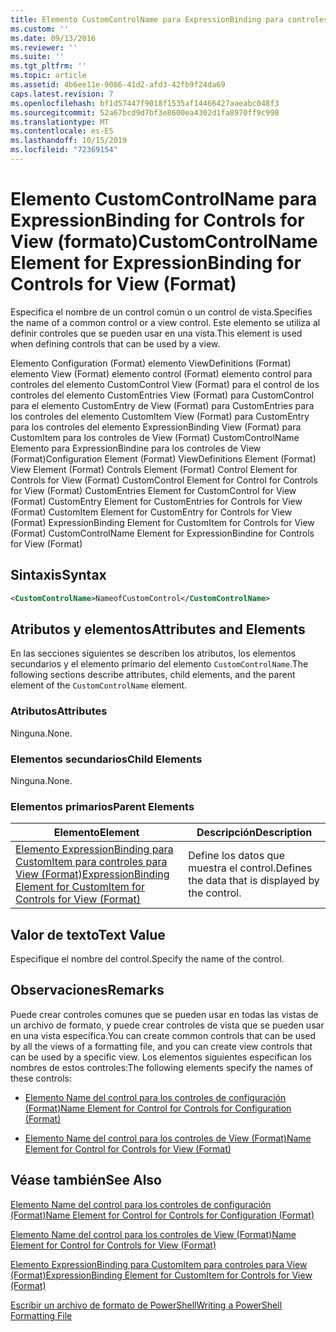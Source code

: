 ```yaml
---
title: Elemento CustomControlName para ExpressionBinding para controles para View (Format) | Microsoft Docs
ms.custom: ''
ms.date: 09/13/2016
ms.reviewer: ''
ms.suite: ''
ms.tgt_pltfrm: ''
ms.topic: article
ms.assetid: 4b6ee11e-9086-41d2-afd3-42fb9f24da69
caps.latest.revision: 7
ms.openlocfilehash: bf1d57447f9018f1535af14466427aaeabc048f3
ms.sourcegitcommit: 52a67bcd9d7bf3e8600ea4302d1fa8970ff9c998
ms.translationtype: MT
ms.contentlocale: es-ES
ms.lasthandoff: 10/15/2019
ms.locfileid: "72369154"
---
```

# <a name="customcontrolname-element-for-expressionbinding-for-controls-for-view-format"></a><span data-ttu-id="4a21d-102">Elemento CustomControlName para ExpressionBinding for Controls for View (formato)</span><span class="sxs-lookup"><span data-stu-id="4a21d-102">CustomControlName Element for ExpressionBinding for Controls for View (Format)</span></span>

<span data-ttu-id="4a21d-103">Especifica el nombre de un control común o un control de vista.</span><span class="sxs-lookup"><span data-stu-id="4a21d-103">Specifies the name of a common control or a view control.</span></span> <span data-ttu-id="4a21d-104">Este elemento se utiliza al definir controles que se pueden usar en una vista.</span><span class="sxs-lookup"><span data-stu-id="4a21d-104">This element is used when defining controls that can be used by a view.</span></span>

<span data-ttu-id="4a21d-105">Elemento Configuration (Format) elemento ViewDefinitions (Format) elemento View (Format) elemento control (Format) elemento control para controles del elemento CustomControl View (Format) para el control de los controles del elemento CustomEntries View (Format) para CustomControl para el elemento CustomEntry de View (Format) para CustomEntries para los controles del elemento CustomItem View (Format) para CustomEntry para los controles del elemento ExpressionBinding View (Format) para CustomItem para los controles de View (Format) CustomControlName Elemento para ExpressionBindine para los controles de View (Format)</span><span class="sxs-lookup"><span data-stu-id="4a21d-105">Configuration Element (Format) ViewDefinitions Element (Format) View Element (Format) Controls Element (Format) Control Element for Controls for View (Format) CustomControl Element for Control for Controls for View (Format) CustomEntries Element for CustomControl for View (Format) CustomEntry Element for CustomEntries for Controls for View (Format) CustomItem Element for CustomEntry for Controls for View (Format) ExpressionBinding Element for CustomItem for Controls for View (Format) CustomControlName Element for ExpressionBindine for Controls for View (Format)</span></span>

## <a name="syntax"></a><span data-ttu-id="4a21d-106">Sintaxis</span><span class="sxs-lookup"><span data-stu-id="4a21d-106">Syntax</span></span>

```xml
<CustomControlName>NameofCustomControl</CustomControlName>
```

## <a name="attributes-and-elements"></a><span data-ttu-id="4a21d-107">Atributos y elementos</span><span class="sxs-lookup"><span data-stu-id="4a21d-107">Attributes and Elements</span></span>

<span data-ttu-id="4a21d-108">En las secciones siguientes se describen los atributos, los elementos secundarios y el elemento primario del elemento `CustomControlName`.</span><span class="sxs-lookup"><span data-stu-id="4a21d-108">The following sections describe attributes, child elements, and the parent element of the `CustomControlName` element.</span></span>

### <a name="attributes"></a><span data-ttu-id="4a21d-109">Atributos</span><span class="sxs-lookup"><span data-stu-id="4a21d-109">Attributes</span></span>

<span data-ttu-id="4a21d-110">Ninguna.</span><span class="sxs-lookup"><span data-stu-id="4a21d-110">None.</span></span>

### <a name="child-elements"></a><span data-ttu-id="4a21d-111">Elementos secundarios</span><span class="sxs-lookup"><span data-stu-id="4a21d-111">Child Elements</span></span>

<span data-ttu-id="4a21d-112">Ninguna.</span><span class="sxs-lookup"><span data-stu-id="4a21d-112">None.</span></span>

### <a name="parent-elements"></a><span data-ttu-id="4a21d-113">Elementos primarios</span><span class="sxs-lookup"><span data-stu-id="4a21d-113">Parent Elements</span></span>

|<span data-ttu-id="4a21d-114">Elemento</span><span class="sxs-lookup"><span data-stu-id="4a21d-114">Element</span></span>|<span data-ttu-id="4a21d-115">Descripción</span><span class="sxs-lookup"><span data-stu-id="4a21d-115">Description</span></span>|
|-------------|-----------------|
|[<span data-ttu-id="4a21d-116">Elemento ExpressionBinding para CustomItem para controles para View (Format)</span><span class="sxs-lookup"><span data-stu-id="4a21d-116">ExpressionBinding Element for CustomItem for Controls for View (Format)</span></span>](./expressionbinding-element-for-customitem-for-controls-for-view-format.md)|<span data-ttu-id="4a21d-117">Define los datos que muestra el control.</span><span class="sxs-lookup"><span data-stu-id="4a21d-117">Defines the data that is displayed by the control.</span></span>|

## <a name="text-value"></a><span data-ttu-id="4a21d-118">Valor de texto</span><span class="sxs-lookup"><span data-stu-id="4a21d-118">Text Value</span></span>

<span data-ttu-id="4a21d-119">Especifique el nombre del control.</span><span class="sxs-lookup"><span data-stu-id="4a21d-119">Specify the name of the control.</span></span>

## <a name="remarks"></a><span data-ttu-id="4a21d-120">Observaciones</span><span class="sxs-lookup"><span data-stu-id="4a21d-120">Remarks</span></span>

<span data-ttu-id="4a21d-121">Puede crear controles comunes que se pueden usar en todas las vistas de un archivo de formato, y puede crear controles de vista que se pueden usar en una vista específica.</span><span class="sxs-lookup"><span data-stu-id="4a21d-121">You can create common controls that can be used by all the views of a formatting file, and you can create view controls that can be used by a specific view.</span></span> <span data-ttu-id="4a21d-122">Los elementos siguientes especifican los nombres de estos controles:</span><span class="sxs-lookup"><span data-stu-id="4a21d-122">The following elements specify the names of these controls:</span></span>

- [<span data-ttu-id="4a21d-123">Elemento Name del control para los controles de configuración (Format)</span><span class="sxs-lookup"><span data-stu-id="4a21d-123">Name Element for Control for Controls for Configuration (Format)</span></span>](./name-element-for-control-for-controls-for-configuration-format.md)

- [<span data-ttu-id="4a21d-124">Elemento Name del control para los controles de View (Format)</span><span class="sxs-lookup"><span data-stu-id="4a21d-124">Name Element for Control for Controls for View (Format)</span></span>](./name-element-for-control-for-controls-for-view-format.md)

## <a name="see-also"></a><span data-ttu-id="4a21d-125">Véase también</span><span class="sxs-lookup"><span data-stu-id="4a21d-125">See Also</span></span>

[<span data-ttu-id="4a21d-126">Elemento Name del control para los controles de configuración (Format)</span><span class="sxs-lookup"><span data-stu-id="4a21d-126">Name Element for Control for Controls for Configuration (Format)</span></span>](./name-element-for-control-for-controls-for-configuration-format.md)

[<span data-ttu-id="4a21d-127">Elemento Name del control para los controles de View (Format)</span><span class="sxs-lookup"><span data-stu-id="4a21d-127">Name Element for Control for Controls for View (Format)</span></span>](./name-element-for-control-for-controls-for-view-format.md)

[<span data-ttu-id="4a21d-128">Elemento ExpressionBinding para CustomItem para controles para View (Format)</span><span class="sxs-lookup"><span data-stu-id="4a21d-128">ExpressionBinding Element for CustomItem for Controls for View (Format)</span></span>](./expressionbinding-element-for-customitem-for-controls-for-view-format.md)

[<span data-ttu-id="4a21d-129">Escribir un archivo de formato de PowerShell</span><span class="sxs-lookup"><span data-stu-id="4a21d-129">Writing a PowerShell Formatting File</span></span>](./writing-a-powershell-formatting-file.md)

